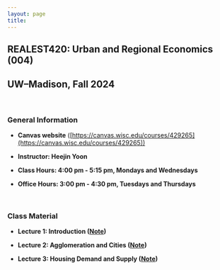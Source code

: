 ```yaml
---
layout: page
title: 　
---
```


## REALEST420: Urban and Regional Economics (004)
## UW&ndash;Madison, Fall 2024

<br/> 

### General Information

 - **Canvas website** ([https://canvas.wisc.edu/courses/429265](https://canvas.wisc.edu/courses/429265))

 - **Instructor: Heejin Yoon**

 - **Class Hours: 4:00 pm - 5:15 pm, Mondays and Wednesdays**
 
 - **Office Hours: 3:00 pm - 4:30 pm, Tuesdays and Thursdays**

<br/> 

### Class Material

 - **Lecture 1: Introduction ([Note](RE420/RE420_Lecture1_Introduction.pdf))**
 
 - **Lecture 2: Agglomeration and Cities ([Note](RE420/RE420_Lecture2_Agglomeration_and_Cities.pdf))**
 
 - **Lecture 3: Housing Demand and Supply ([Note](RE420/RE420_Lecture3_Housing_Demand_and_Supply.pdf))**

<br/>

<!--- ### Teaching Assistant (KAIST College of Business)
 
 - **Corporate Valuation (MBA)**, Fall 2019
--->

